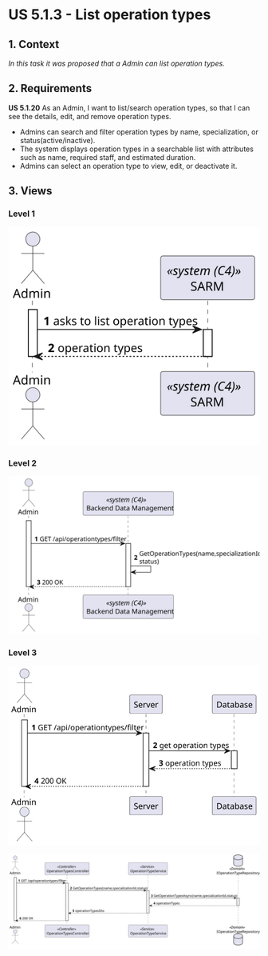 # US 5.1.3 - List operation types

## 1. Context

*In this task it was proposed that a Admin can list operation types.*

## 2. Requirements

**US 5.1.20** As an Admin, I want to list/search operation types, so that I can see the details, edit, and remove operation types.

 - Admins can search and filter operation types by name, specialization, or status(active/inactive).
 - The system displays operation types in a searchable list with attributes such as name, required staff, and estimated duration.
 - Admins can select an operation type to view, edit, or deactivate it.

## 3. Views

### Level 1

![Process view level 1](views/level1/process-view.svg "A process view level 1")

### Level 2

![Process view level 2](views/level2/process-view.svg "A process view level 2")

### Level 3

![Process view level 3](views/level3/process-view.svg "A process view level 3")

![Process view level 3](views/level3/process-view-2.svg "A process view level 3")